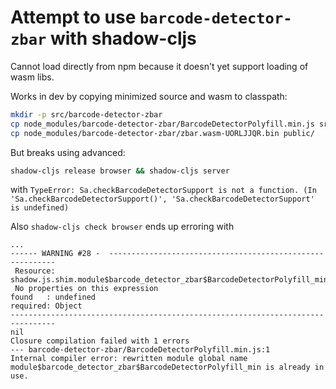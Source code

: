 # Attempt to use `barcode-detector-zbar` with shadow-cljs

Cannot load directly from npm because it doesn't yet support loading of wasm libs.

Works in dev by copying minimized source and wasm to classpath:

```sh
mkdir -p src/barcode-detector-zbar
cp node_modules/barcode-detector-zbar/BarcodeDetectorPolyfill.min.js src/barcode-detector-zbar
cp node_modules/barcode-detector-zbar/zbar.wasm-UORLJJQR.bin public/
```

But breaks using advanced:

``` sh
shadow-cljs release browser && shadow-cljs server
```
with `TypeError: Sa.checkBarcodeDetectorSupport is not a function. (In 'Sa.checkBarcodeDetectorSupport()', 'Sa.checkBarcodeDetectorSupport' is undefined)`

Also `shadow-cljs check browser` ends up erroring with

    ...
    ------ WARNING #28 -  ----------------------------------------------------------
     Resource: shadow.js.shim.module$barcode_detector_zbar$BarcodeDetectorPolyfill_min_js$default.js:2:142
     No properties on this expression
    found   : undefined
    required: Object
    --------------------------------------------------------------------------------
    nil
    Closure compilation failed with 1 errors
    --- barcode-detector-zbar/BarcodeDetectorPolyfill.min.js:1
    Internal compiler error: rewritten module global name module$barcode_detector_zbar$BarcodeDetectorPolyfill_min is already in use.
